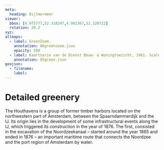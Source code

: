 ```yaml
---
meta:
  heading: Bijlmermeer
viewer:
  bbox: [4.975777,52.318247,4.982367,52.320722]
  rotation: 29.2
xyz:
allmaps:
  - label: GreenZoom.
    annotation: 06greenzoom.json
    opacity: 100
  - label: Kaartserie van de Dienst Bouw- & Woningtoezicht, 1961. Scale 1:25000. Stadsarchief Amsterdam.
    annotation: 05green.json
geojson:
  - filename:
    label: 
---
```

# Detailed greenery
The Houthavens is a group of former timber harbors located on the northwestern part of Amsterdam, between the Spaarndammerdijk and the IJ. Its origin lies in the development of some infrastructural events along the IJ, which triggered its construction in the year of 1876. The first, consisted in the excavation of the Noordzeekanaal – started around the year 1865 and ended in 1876 – an important maritime route that connects the Noordzee and the port region of Amsterdam by water. 
